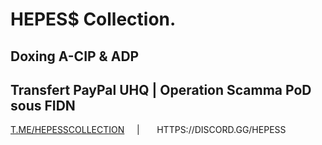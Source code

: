 # HEPES$ Collection.
## Doxing A-CIP & ADP
## Transfert PayPal UHQ | Operation Scamma PoD sous FIDN
[T.ME/HEPESSCOLLECTION](https://t.me/hepesscollection)‎ ‎ ‎ ‎ ‎ ‎ ‎‎ |‎ ‎ ‎ ‎ ‎ ‎  ‎ HTTPS://DISCORD.GG/HEPESS
